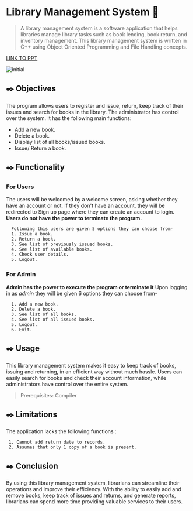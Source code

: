 # Library Management System :seedling:
> A library management system is a software application that helps libraries manage library tasks such as book lending, book return, and inventory management. This library management system is written in C++ using Object Oriented Programming and File Handling concepts.



[LINK TO PPT](https://www.canva.com/design/DAFdkCj0LMA/AQ_BBfs3YQPBCm3mxNRpyw/view?utm_content=DAFdkCj0LMA&utm_campaign=designshare&utm_medium=link&utm_source=homepage_design_menu)
<p align="center">

![initial](https://user-images.githubusercontent.com/116333715/226153154-adaf2577-8c70-476b-a5dc-ef3cce441645.PNG)
</p>

## :black_nib: Objectives
  The program allows users to register and issue, return, keep track of their issues and search for books in the library. The administrator has control over the system. It has the following main functions:

  * Add a new book.
  * Delete a book.
  * Display list of all books/issued books.
  * Issue/ Return a book.

## :black_nib: Functionality

  ### For Users
   The users will be welcomed by a welcome screen, asking whether they have 
   an account or not. If they don't have an account, they will be redirected to Sign up page where they can
   create an account to login.
   **Users do not have the power to terminate the program.**

      Following this users are given 5 options they can choose from-
      1. Issue a book.
      2. Return a book.
      3. See list of previously issued books.
      4. See list of available books.
      4. Check user details.
      5. Logout.
   
  ### For Admin
   **Admin has the power to execute the program or terminate it** 
   Upon logging in as *admin* they will be given 6 options they can choose from-
      
      1. Add a new book.
      2. Delete a book.
      3. See list of all books.
      4. See list of all issued books.
      5. Logout.
      6. Exit.
    
## :black_nib: Usage 
This library management system makes it easy to keep track of books, issuing and returning, in an efficient way without much hassle. Users can easily search for books  and check their account information, while administrators have control over the entire system.
 >Prerequisites: Compiler
 
## :black_nib: Limitations
The application lacks the following functions : 

     1. Cannot add return date to records.
     2. Assumes that only 1 copy of a book is present.
 
## :black_nib: Conclusion
By using this library management system, librarians can streamline their operations and improve their efficiency. With the ability to easily add and remove books, keep track of issues and returns, and generate reports, librarians can spend more time providing valuable services to their users.
